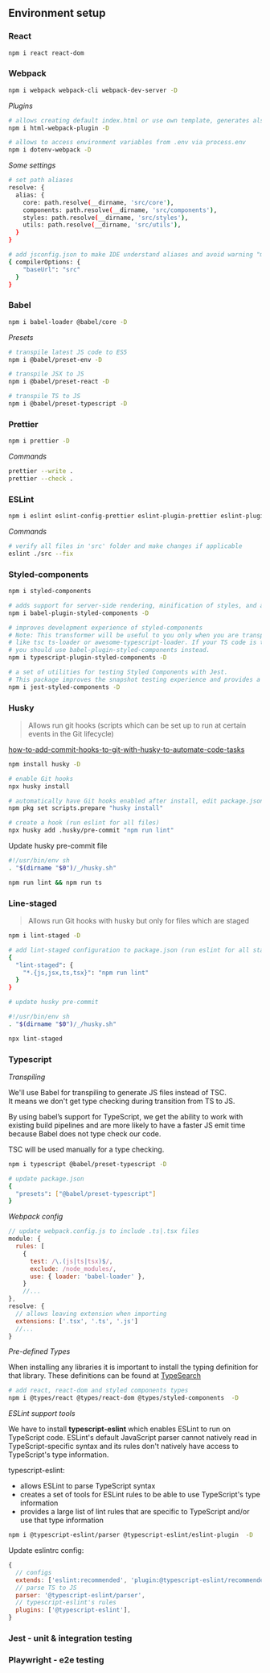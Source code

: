 ## Environment setup

### React
```sh
npm i react react-dom
```

### Webpack
```sh
npm i webpack webpack-cli webpack-dev-server -D
```

*Plugins*
```sh 
# allows creating default index.html or use own template, generates also file in output folder during build
npm i html-webpack-plugin -D

# allows to access environment variables from .env via process.env
npm i dotenv-webpack -D
```

*Some settings*
```sh
# set path aliases
resolve: {
  alias: {
    core: path.resolve(__dirname, 'src/core'),
    components: path.resolve(__dirname, 'src/components'),
    styles: path.resolve(__dirname, 'src/styles'),
    utils: path.resolve(__dirname, 'src/utils'),
  }
}
``` 
```sh
# add jsconfig.json to make IDE understand aliases and avoid warning "module is not installed"
{ compilerOptions: { 
    "baseUrl": "src" 
  } 
}

```

### Babel
```sh 
npm i babel-loader @babel/core -D

```

*Presets*
```sh
# transpile latest JS code to ES5
npm i @babel/preset-env -D

# transpile JSX to JS
npm i @babel/preset-react -D

# transpile TS to JS
npm i @babel/preset-typescript -D
```

### Prettier
```sh
npm i prettier -D
```

*Commands*
```sh
prettier --write .
prettier --check .
````
### ESLint
```sh
npm i eslint eslint-config-prettier eslint-plugin-prettier eslint-plugin-react -D
```

*Commands*
```sh
# verify all files in 'src' folder and make changes if applicable 
eslint ./src --fix
````

### Styled-components
```sh 
npm i styled-components
```

```sh
# adds support for server-side rendering, minification of styles, and a nicer debugging experience(adds component name to classes).
npm i babel-plugin-styled-components -D
```


```sh
# improves development experience of styled-components
# Note: This transformer will be useful to you only when you are transpiling your TS code using actual TS compiler,
# like tsc ts-loader or awesome-typescript-loader. If your TS code is transpiled using babel-plugin-transform-typescript,
# you should use babel-plugin-styled-components instead.
npm i typescript-plugin-styled-components -D
```
```sh
# a set of utilities for testing Styled Components with Jest.
# This package improves the snapshot testing experience and provides a brand new matcher to make expectations on the style rules
npm i jest-styled-components -D
```
 
### Husky
> Allows run git hooks (scripts which can be set up to run at certain events in the Git lifecycle)

[how-to-add-commit-hooks-to-git-with-husky-to-automate-code-tasks](https://www.freecodecamp.org/news/how-to-add-commit-hooks-to-git-with-husky-to-automate-code-tasks/)
```sh
npm install husky -D

# enable Git hooks
npx husky install

# automatically have Git hooks enabled after install, edit package.json (pkg command available only with npm > 7.2)
npm pkg set scripts.prepare "husky install"

# create a hook (run eslint for all files)
npx husky add .husky/pre-commit "npm run lint"
```

Update husky pre-commit file
```sh
#!/usr/bin/env sh
. "$(dirname "$0")/_/husky.sh"

npm run lint && npm run ts
```
 
### Line-staged
> Allows run Git hooks with husky but only for files which are staged
```sh
npm i lint-staged -D
```
```sh
# add lint-staged configuration to package.json (run eslint for all staged files)
{
  "lint-staged": {
    "*.{js,jsx,ts,tsx}": "npm run lint"
  }
}
```
```sh
# update husky pre-commit

#!/usr/bin/env sh
. "$(dirname "$0")/_/husky.sh"

npx lint-staged
```
### Typescript

*Transpiling*

We'll use Babel for transpiling to generate JS files instead of TSC.  
It means we don't get type checking during transition from TS to JS.

By using babel’s support for TypeScript, we get the ability to work with existing build pipelines and are more likely to have a faster JS emit time because Babel does not type check our code.

TSC will be used manually for a type checking.

```sh
npm i typescript @babel/preset-typescript -D  
```
```sh
# update package.json
{
  "presets": ["@babel/preset-typescript"]
}
```
*Webpack config*

```js
// update webpack.config.js to include .ts|.tsx files
module: {
  rules: [
    {
      test: /\.(js|ts|tsx)$/,
      exclude: /node_modules/,
      use: { loader: 'babel-loader' },
    }
    //...
},
resolve: {
  // allows leaving extension when importing    
  extensions: ['.tsx', '.ts', '.js']
  //...
}        
```

*Pre-defined Types*

When installing any libraries it is important to install the typing definition for that library.
These definitions can be found at [TypeSearch](https://www.typescriptlang.org/dt/search?search=)
```sh
# add react, react-dom and styled components types 
npm i @types/react @types/react-dom @types/styled-components  -D
```

*ESLint support tools*

We have to install **typescript-eslint** which enables ESLint to run on TypeScript code.
ESLint's default JavaScript parser cannot natively read in TypeScript-specific syntax and its rules don't natively have access to TypeScript's type information.

typescript-eslint:
 - allows ESLint to parse TypeScript syntax
 - creates a set of tools for ESLint rules to be able to use TypeScript's type information
 - provides a large list of lint rules that are specific to TypeScript and/or use that type information
```sh
npm i @typescript-eslint/parser @typescript-eslint/eslint-plugin  -D
```

Update eslintrc config:
```js
{
  // configs 
  extends: ['eslint:recommended', 'plugin:@typescript-eslint/recommended'],
  // parse TS to JS
  parser: '@typescript-eslint/parser',
  // typescript-eslint's rules
  plugins: ['@typescript-eslint'],
}
```



### Jest - unit & integration testing

### Playwright - e2e testing